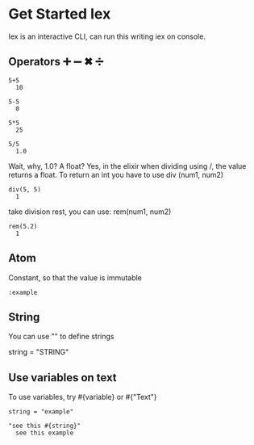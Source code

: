 # Get Started Iex

Iex is an interactive CLI, can run this writing iex on console.

## Operators ➕ ➖ ✖ ➗

    5+5
      10

    5-5
      0

    5*5
      25

    5/5
      1.0

Wait, why, 1.0? A float? Yes, in the elixir when dividing using /, the value returns a float. To return an int you have to use div (num1, num2)

    div(5, 5)
      1

take division rest, you can use: rem(num1, num2)

    rem(5.2)
      1

## Atom

Constant, so that the value is immutable

    :example

## String

You can use "" to define strings

string = "STRING"

## Use variables on text

To use variables, try #{variable} or #{"Text"}

    string = "example"

    "see this #{string}"
      see this example
